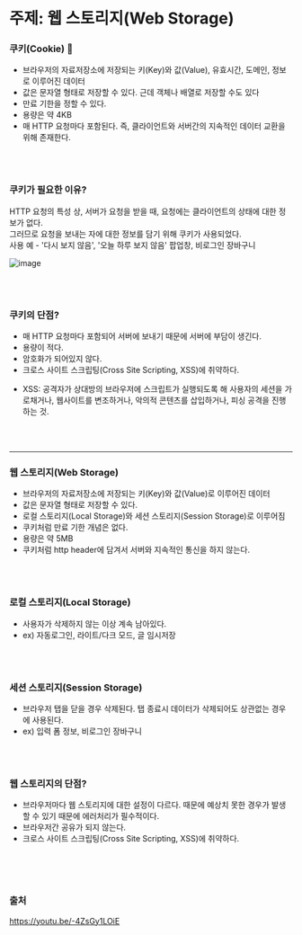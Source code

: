 # 주제: 웹 스토리지(Web Storage)
### 쿠키(Cookie) 🍪
- 브라우저의 자료저장소에 저장되는 키(Key)와 값(Value), 유효시간, 도메인, 정보로 이루어진 데이터
- 값은 문자열 형태로 저장할 수 있다. 근데 객체나 배열로 저장할 수도 있다
- 만료 기한을 정할 수 있다.
- 용량은 약 4KB
- 매 HTTP 요청마다 포함된다. 즉, 클라이언트와 서버간의 지속적인 데이터 교환을 위해 존재한다.

<br>
<br>

### 쿠키가 필요한 이유?
HTTP 요청의 특성 상, 서버가 요청을 받을 때, 요청에는 클라이언트의 상태에 대한 정보가 없다.  
그러므로 요청을 보내는 자에 대한 정보를 담기 위해 쿠키가 사용되었다.  
사용 예 - '다시 보지 않음', '오늘 하루 보지 않음' 팝업창, 비로그인 장바구니

![image](https://user-images.githubusercontent.com/93513959/172048310-cacc9410-5cba-4115-b362-6c542be3b460.png)

<br>
<br>

### 쿠키의 단점?
- 매 HTTP 요청마다 포함되어 서버에 보내기 때문에 서버에 부담이 생긴다.
- 용량이 적다.
- 암호화가 되어있지 않다.
- 크로스 사이트 스크립팅(Cross Site Scripting, XSS)에 취약하다. 

* XSS: 공격자가 상대방의 브라우저에 스크립트가 실행되도록 해 사용자의 세션을 가로채거나, 웹사이트를 변조하거나, 악의적 콘텐츠를 삽입하거나, 피싱 공격을 진행하는 것.  


<br>
<br>

------------------------------

### 웹 스토리지(Web Storage) 
- 브라우저의 자료저장소에 저장되는 키(Key)와 값(Value)로 이루어진 데이터
- 값은 문자열 형태로 저장할 수 있다. 
- 로컬 스토리지(Local Storage)와 세션 스토리지(Session Storage)로 이루어짐
- 쿠키처럼 만료 기한 개념은 없다.
- 용량은 약 5MB
- 쿠키처럼 http header에 담겨서 서버와 지속적인 통신을 하지 않는다.

<br>
<br>

### 로컬 스토리지(Local Storage)
- 사용자가 삭제하지 않는 이상 계속 남아있다. 
- ex) 자동로그인, 라이트/다크 모드, 글 임시저장


<br>
<br>

### 세션 스토리지(Session Storage)
- 브라우저 탭을 닫을 경우 삭제된다. 탭 종료시 데이터가 삭제되어도 상관없는 경우에 사용된다.
- ex) 입력 폼 정보, 비로그인 장바구니

<br>
<br>

### 웹 스토리지의 단점?
- 브라우저마다 웹 스토리지에 대한 설정이 다르다. 때문에 예상치 못한 경우가 발생할 수 있기 때문에 에러처리가 필수적이다.
- 브라우저간 공유가 되지 않는다.
- 크로스 사이트 스크립팅(Cross Site Scripting, XSS)에 취약하다.

<br>
<br>
<br>

### 출처
https://youtu.be/-4ZsGy1LOiE


